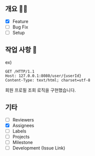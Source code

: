 ## 개요 🙋🏻 

- [x] Feature
- [ ] Bug Fix
- [ ] Setup

## 작업 사항 🧐

ex)

```
GET /HTTP/1.1
Host: 127.0.0.1:8080/user/{userId}
Content-Type: text/html; charset=utf-8
```

회원 프로필 조회 로직을 구현했습니다.

## 기타 

- [ ] Reviewers
- [x] Assignees
- [ ] Labels
- [ ] Projects
- [ ] Milestone
- [ ] Development (Issue Link)